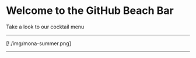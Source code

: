 # Welcome to the GitHub Beach Bar

Take a look to our cocktail menu


---
[!./img/mona-summer.png]

---